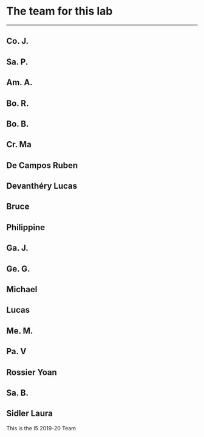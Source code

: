 # The team for this lab

-----------------------------
Co. J.
-----------------------------
Sa. P.
-----------------------------
Am. A.
-----------------------------
Bo. R.
-----------------------------
Bo. B.
-----------------------------
Cr. Ma
-----------------------------
De Campos Ruben
-----------------------------
Devanthéry Lucas
-----------------------------
Bruce
-----------------------------
Philippine
-----------------------------
Ga. J.
-----------------------------
Ge. G.
-----------------------------
Michael
-----------------------------
Lucas
-----------------------------
Me. M.
-----------------------------
Pa. V
-----------------------------
Rossier Yoan
-----------------------------
Sa. B.
-----------------------------
Sidler Laura
-----------------------------

This is the I5 2019-20 Team
